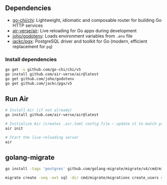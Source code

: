 ## Dependencies

- [go-chi/chi](https://github.com/go-chi/chi): Lightweight, idiomatic and composable router for building Go HTTP services  
- [air-verse/air](https://github.com/air-verse/air): Live reloading for Go apps during development  
- [joho/godotenv](https://github.com/joho/godotenv): Loads environment variables from `.env` file
- [jackc/pgx](https://github.com/jackc/pgx): PostgreSQL driver and toolkit for Go (modern, efficient replacement for `pq`)

### Install dependencies
```bash
go get -u github.com/go-chi/chi/v5
go install github.com/air-verse/air@latest
go get github.com/joho/godotenv
go get github.com/jackc/pgx/v5
```


## Run Air

```bash 
# Install Air (if not already)
go install github.com/air-verse/air@latest

# Initialize Air (creates .air.toml config file — update it to match your project structure)
air init

# Start the live-reloading server
air
```

## golang-migrate
```bash 
go install -tags 'postgres' github.com/golang-migrate/migrate/v4/cmd/migrate@latest # to install the migraions package

migrate create -seq -ext sql -dir cmd/migrate/migrations create_users # to create migraion 



```